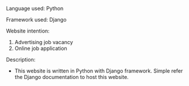 
Language used: Python

Framework used: Django

Website intention:
1. Advertising job vacancy
2. Online job application

Description:
 - This website is written in Python with Django framework. Simple refer the Django documentation to host this website.


